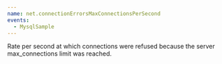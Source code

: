 ```yaml
---
name: net.connectionErrorsMaxConnectionsPerSecond
events:
  - MysqlSample
---
```


Rate per second at which connections were refused because the server max\_connections limit was reached.